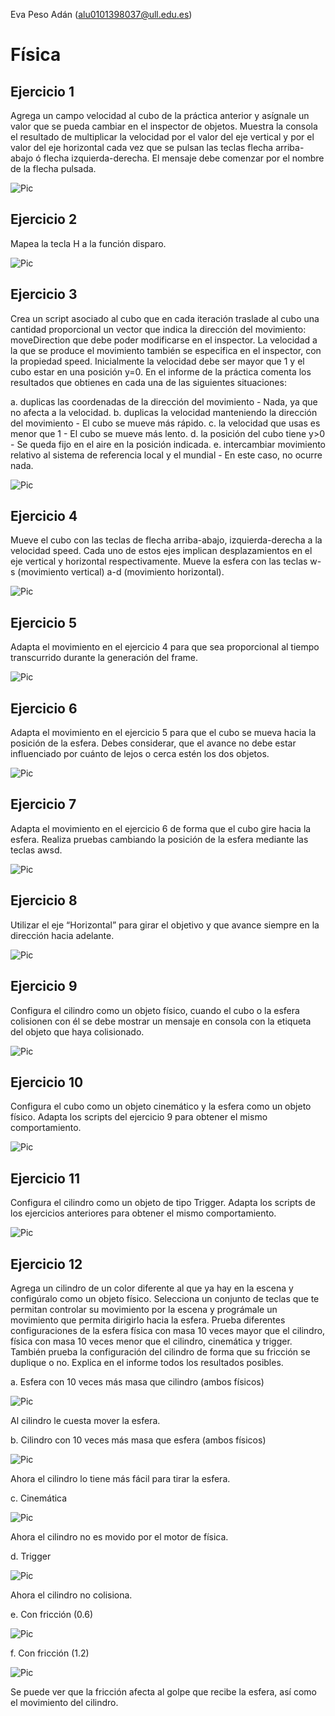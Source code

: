 Eva Peso Adán (alu0101398037@ull.edu.es)
# Física
## Ejercicio 1
Agrega un campo velocidad al cubo de la práctica anterior y asígnale un valor que se pueda cambiar en el inspector de objetos. Muestra la consola el resultado de multiplicar la velocidad por el valor del eje vertical y por el valor del eje horizontal cada vez que se pulsan las teclas flecha arriba-abajo ó flecha izquierda-derecha. El mensaje debe comenzar por el nombre de la flecha pulsada.

![Pic](img/ejercicio1.gif)

## Ejercicio 2
Mapea la tecla H a la función disparo.

![Pic](img/ejercicio2.png)

## Ejercicio 3

Crea un script asociado al cubo que en cada iteración traslade al cubo una cantidad proporcional un vector que indica la dirección del movimiento: moveDirection que debe poder modificarse en el inspector.  La velocidad a la que se produce el movimiento también se especifica en el inspector, con la propiedad speed. Inicialmente la velocidad debe ser mayor que 1 y el cubo estar en una posición y=0. En el informe de la práctica comenta los resultados que obtienes en cada una de las siguientes situaciones:

a. duplicas las coordenadas de la dirección del movimiento - Nada, ya que no afecta a la velocidad.
b. duplicas la velocidad manteniendo la dirección del movimiento - El cubo se mueve más rápido.
c. la velocidad que usas es menor que 1 - El cubo se mueve más lento.
d. la posición del cubo tiene y>0 - Se queda fijo en el aire en la posición indicada.
e. intercambiar movimiento relativo al sistema de referencia local y el mundial - En este caso, no ocurre nada.

![Pic](img/ejercicio3.gif)

## Ejercicio 4
Mueve el cubo con las teclas de flecha arriba-abajo, izquierda-derecha a la velocidad speed. Cada uno de estos ejes implican desplazamientos en el eje vertical y horizontal respectivamente. Mueve la esfera con las teclas w-s (movimiento vertical) a-d (movimiento horizontal).

![Pic](img/ejercicio4.gif)

## Ejercicio 5
Adapta el movimiento en el ejercicio 4 para que sea proporcional al tiempo transcurrido durante la generación del frame.

![Pic](img/ejercicio5.gif)

## Ejercicio 6
Adapta el movimiento en el ejercicio 5 para que el cubo se mueva hacia la posición de la esfera. Debes considerar, que el avance no debe estar influenciado por cuánto de lejos o cerca estén los dos objetos.

![Pic](img/ejercicio6.gif)

## Ejercicio 7
Adapta el movimiento en el ejercicio 6 de forma que el cubo gire hacia la esfera. Realiza pruebas cambiando la posición de la esfera mediante las teclas awsd.

![Pic](img/ejercicio7.gif)

## Ejercicio 8
Utilizar el eje “Horizontal” para girar el objetivo y que avance siempre en la dirección hacia adelante.

![Pic](img/ejercicio8.gif)

## Ejercicio 9
Configura el cilindro como un objeto físico, cuando el cubo o la esfera colisionen con él se debe mostrar un mensaje en consola con la etiqueta del objeto que haya colisionado.

![Pic](img/ejercicio9.gif)

## Ejercicio 10
Configura el cubo como un objeto cinemático y la esfera como un objeto físico. Adapta los scripts del ejercicio 9 para obtener el mismo comportamiento.

![Pic](img/ejercicio10.gif)

## Ejercicio 11
Configura el cilindro como un objeto de tipo Trigger. Adapta los scripts de los ejercicios anteriores para obtener el mismo comportamiento.

![Pic](img/ejercicio11.gif)

## Ejercicio 12

Agrega un cilindro de un color diferente al que ya hay en la escena y configúralo como un objeto físico. Selecciona un conjunto de teclas que te permitan controlar su movimiento por la escena y prográmale un movimiento que permita dirigirlo hacia la esfera. Prueba diferentes configuraciones de la esfera física con masa 10 veces mayor que el cilindro, física con masa 10 veces menor que el cilindro, cinemática y trigger. También prueba la configuración del cilindro de forma que su fricción se duplique o no. Explica en el informe todos los resultados posibles.

a. Esfera con 10 veces más masa que cilindro (ambos físicos)

![Pic](img/ejercicio12a.gif)

Al cilindro le cuesta mover la esfera.

b. Cilindro con 10 veces más masa que esfera (ambos físicos)

![Pic](img/ejercicio12b.gif)

Ahora el cilindro lo tiene más fácil para tirar la esfera.

c. Cinemática

![Pic](img/ejercicio12c.gif)

Ahora el cilindro no es movido por el motor de física.

d. Trigger

![Pic](img/ejercicio12d.gif)

Ahora el cilindro no colisiona.

e. Con fricción (0.6)

![Pic](img/ejercicio12e.gif)

f. Con fricción (1.2)

![Pic](img/ejercicio12f.gif)

Se puede ver que la fricción afecta al golpe que recibe la esfera, así como el movimiento del cilindro.
